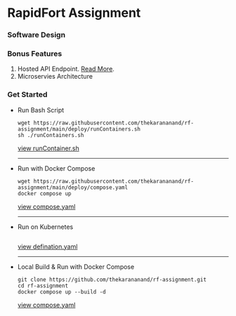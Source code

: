 # RapidFort Assignment

### Software Design


### Bonus Features

1. Hosted API Endpoint. [Read More]().
2. Microservies Architecture 

### Get Started

- Run Bash Script
  ```
  wget https://raw.githubusercontent.com/thekarananand/rf-assignment/main/deploy/runContainers.sh
  sh ./runContainers.sh
  ```

  [view runContainer.sh](./deploy/runContainers.sh)

  ---

- Run with Docker Compose
  ```
  wget https://raw.githubusercontent.com/thekarananand/rf-assignment/main/deploy/compose.yaml
  docker compose up
  ```

  [view compose.yaml](/deploy/compose.yaml)

  ---

- Run on Kubernetes
  ```
  ```

  [view defination.yaml](./deploy/defination.yaml)

  ---

- Local Build & Run with Docker Compose
  ```
  git clone https://github.com/thekarananand/rf-assignment.git
  cd rf-assignment
  docker compose up --build -d
  ```

  [view compose.yaml](./compose.yaml)


